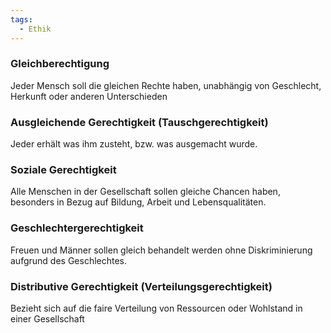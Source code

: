 ```yaml
---
tags:
  - Ethik
---
```

### Gleichberechtigung
Jeder Mensch soll die gleichen Rechte haben, unabhängig von Geschlecht, Herkunft oder anderen Unterschieden
### Ausgleichende Gerechtigkeit (Tauschgerechtigkeit)
Jeder erhält was ihm zusteht, bzw. was ausgemacht wurde.
### Soziale Gerechtigkeit
Alle Menschen in der Gesellschaft sollen gleiche Chancen haben, besonders in Bezug auf Bildung, Arbeit und Lebensqualitäten.
### Geschlechtergerechtigkeit
Freuen und Männer sollen gleich behandelt werden ohne Diskriminierung aufgrund des Geschlechtes.
### Distributive Gerechtigkeit (Verteilungsgerechtigkeit)
Bezieht sich auf die faire Verteilung von Ressourcen oder Wohlstand in einer Gesellschaft